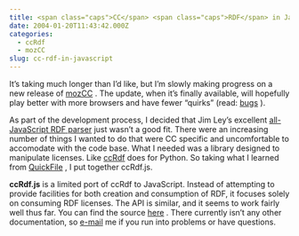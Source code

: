```yaml
---
title: <span class="caps">CC</span> <span class="caps">RDF</span> in JavaScript
date: 2004-01-20T11:43:42.000Z
categories:
  - ccRdf
  - mozCC
slug: cc-rdf-in-javascript
---
```

It’s taking much longer than I’d like, but I’m slowly making progress on a new release of [mozCC][1] . The update, when it’s finally available, will hopefully play better with more browsers and have fewer “quirks” (read: [bugs][2] ).

As part of the development process, I decided that Jim Ley’s excellent [all-JavaScript <span class="caps">RDF</span> parser][3]  just wasn’t a good fit. There were an increasing number of things I wanted to do that were <span class="caps">CC</span> specific and uncomfortable to accomodate with the code base. What I needed was a library designed to manipulate licenses. Like [ccRdf][4]  does for Python. So taking what I learned from [QuickFile][5] , I put together ccRdf.js.

**ccRdf.js** is a limited port of ccRdf to JavaScript. Instead of attempting to provide facilities for both creation and consumption of <span class="caps">RDF</span>, it focuses solely on consuming <span class="caps">RDF</span> licenses. The <span class="caps">API</span> is similar, and it seems to work fairly well thus far. You can find the source [here][6] . There currently isn’t any other documentation, so [e-mail][7]  me if you run into problems or have questions.



 [1]: http://yergler.net/projects/mozcc
 [2]: http://mozcc.mozdev.org/bugs.html
 [3]: http://jibbering.com/rdf-parser/
 [4]: http://yergler.net/projects/ccrdf
 [5]: http://www.yergler.net/averages/archives/2003/12/14/filing_mail_in_thunderbird
 [6]: http://yergler.net/projects/ccrdf/javascript/ccrdf.js
 [7]: http://www.yergler.net/pages/contact
